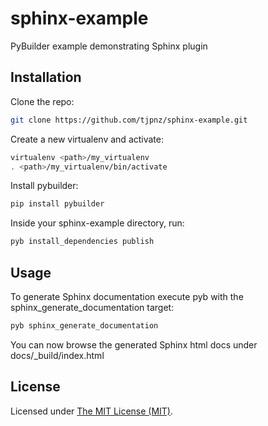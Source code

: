 # sphinx-example

PyBuilder example demonstrating Sphinx plugin

## Installation

Clone the repo:

```bash
git clone https://github.com/tjpnz/sphinx-example.git
```

Create a new virtualenv and activate:

```bash
virtualenv <path>/my_virtualenv
. <path>/my_virtualenv/bin/activate
```

Install pybuilder:

```bash
pip install pybuilder
```

Inside your sphinx-example directory, run:

```bash
pyb install_dependencies publish
```

## Usage

To generate Sphinx documentation execute pyb with the sphinx_generate_documentation target:

```bash
pyb sphinx_generate_documentation
```

You can now browse the generated Sphinx html docs under docs/_build/index.html

## License

Licensed under [The MIT License (MIT)](LICENSE).
